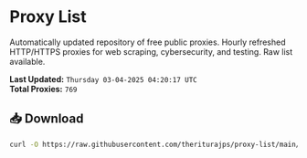 # Proxy List

Automatically updated repository of free public proxies. Hourly refreshed HTTP/HTTPS proxies for web scraping, cybersecurity, and testing. Raw list available.

**Last Updated:** `Thursday 03-04-2025 04:20:17 UTC`  
**Total Proxies:** `769`

## 📥 Download
```bash
curl -O https://raw.githubusercontent.com/theriturajps/proxy-list/main/proxies.txt
